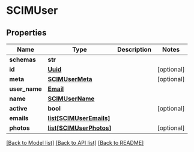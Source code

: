 # SCIMUser

## Properties
Name | Type | Description | Notes
------------ | ------------- | ------------- | -------------
**schemas** | **str** |  | 
**id** | [**Uuid**](Uuid.md) |  | [optional] 
**meta** | [**SCIMUserMeta**](SCIMUserMeta.md) |  | [optional] 
**user_name** | [**Email**](Email.md) |  | 
**name** | [**SCIMUserName**](SCIMUserName.md) |  | 
**active** | **bool** |  | [optional] 
**emails** | [**list[SCIMUserEmails]**](SCIMUserEmails.md) |  | 
**photos** | [**list[SCIMUserPhotos]**](SCIMUserPhotos.md) |  | [optional] 

[[Back to Model list]](../README.md#documentation-for-models) [[Back to API list]](../README.md#documentation-for-api-endpoints) [[Back to README]](../README.md)

